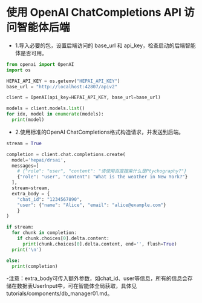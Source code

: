 # 使用 OpenAI ChatCompletions API 访问智能体后端

- 1.导入必要的包，设置后端访问的 base_url 和 api_key，检查启动的后端智能体是否可用。

```python
from openai import OpenAI
import os

HEPAI_API_KEY = os.getenv("HEPAI_API_KEY")
base_url = "http://localhost:42807/apiv2"

client = OpenAI(api_key=HEPAI_API_KEY, base_url=base_url)

models = client.models.list()
for idx, model in enumerate(models):
  print(model)

```

- 2.使用标准的OpenAI ChatCompletions格式构造请求，并发送到后端。

```python
stream = True

completion = client.chat.completions.create(
  model='hepai/drsai',
  messages=[
    # {"role": "user", "content": "请使用百度搜索什么是Ptychography?"}
    {"role": "user", "content": "What is the weather in New York?"}
  ],
  stream=stream,
  extra_body = {
    "chat_id": "1234567890",
    "user": {"name": "Alice", "email": "alice@example.com"}
    }
)

if stream:
  for chunk in completion:
    if chunk.choices[0].delta.content:
      print(chunk.choices[0].delta.content, end='', flush=True)
  print('\n')

else:
  print(completion)
```

-注意：extra_body可传入额外参数，如chat_id、user等信息，所有的信息会存储在数据表UserInput中，可在智能体全局获取，具体见tutorials/components/db_manager01.md。